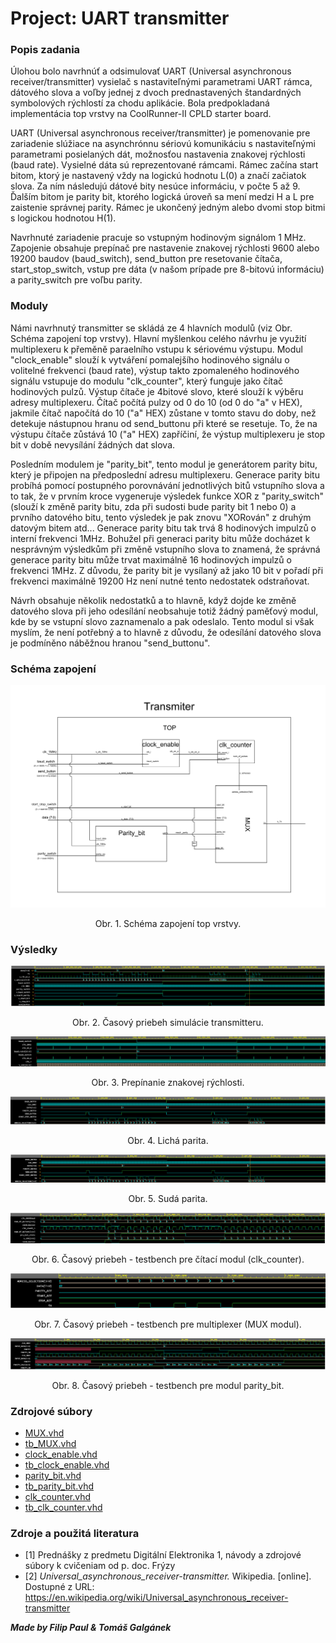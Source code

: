 
# Project: UART transmitter

### Popis zadania 
Úlohou bolo navrhnúť a odsimulovať UART (Universal asynchronous receiver/transmitter) vysielač s nastaviteľnými parametrami UART rámca, dátového slova a voľby jednej z dvoch prednastavených štandardných symbolových rýchlostí za chodu aplikácie. Bola predpokladaná implementácia top vrstvy na CoolRunner-II CPLD starter board. 

UART (Universal asynchronous receiver/transmitter) je pomenovanie pre zariadenie slúžiace na asynchrónnu sériovú komunikáciu s nastaviteľnými parametrami posielaných dát, možnosťou nastavenia znakovej rýchlosti (baud rate). Vysielné dáta sú reprezentované rámcami. Rámec začína start bitom, ktorý je nastavený vždy na logickú hodnotu L(0) a značí začiatok slova. Za ním následujú dátové bity nesúce informáciu, v počte 5 až 9. Ďalším bitom je parity bit, ktorého logická úroveň sa mení medzi H a L pre zaistenie správnej parity. Rámec je ukončený jedným alebo dvomi stop bitmi s logickou hodnotou H(1). 

Navrhnuté zariadenie pracuje so vstupným hodinovým signálom 1 MHz. Zapojenie obsahuje prepínač pre nastavenie znakovej rýchlosti 9600 alebo 19200 baudov (baud_switch), send_button pre resetovanie čítača, start_stop_switch, vstup pre dáta (v našom prípade pre 8-bitovú informáciu) a parity_switch pre voľbu parity.

### Moduly

Námi navrhnutý transmitter se skládá ze 4 hlavních modulů (viz Obr. Schéma zapojení top vrstvy). Hlavní myšlenkou celého návrhu je využití multiplexeru k přeměně paraelního vstupu k sériovému výstupu. Modul "clock_enable" slouží k vytváření pomalejšího hodinového signálu o volitelné frekvenci (baud rate), výstup takto zpomaleného hodinového signálu vstupuje do modulu "clk_counter", který funguje jako čítač hodinových pulzů. Výstup čítače je 4bitové slovo, které slouží k výběru adresy multiplexeru. Čítač počítá pulzy od 0 do 10 (od 0 do "a" v HEX), jakmile čítač napočítá do 10 ("a" HEX) zůstane v tomto stavu do doby, než detekuje nástupnou hranu od send_buttonu při které se resetuje. To, že na výstupu čítače zůstává 10 ("a" HEX) zapříčiní, že výstup multiplexeru je stop bit v době nevysílání žádných dat slova.

Posledním modulem je "parity_bit", tento modul je generátorem parity bitu, který je připojen na předposlední adresu multiplexeru. Generace parity bitu probíhá pomocí postupného porovnávání jednotlivých bitů vstupního slova a to tak, že v prvním kroce vygeneruje výsledek funkce XOR z "parity_switch" (slouží k změně parity bitu, zda při sudosti bude parity bit 1 nebo 0) a prvního datového bitu, tento výsledek je pak znovu "XORován" z druhým datovým bitem atd... Generace parity bitu tak trvá 8 hodinových impulzů o interní frekvenci 1MHz. Bohužel při generaci parity bitu může docházet k nesprávným výsledkům při změně vstupního slova to znamená, že správná generace parity bitu může trvat maximálně 16 hodinových impulzů o frekvenci 1MHz. Z důvodu, že parity bit je vysílaný až jako 10 bit v pořadí při frekvenci maximálně 19200 Hz není nutné tento nedostatek odstraňovat.

Návrh obsahuje několik nedostatků a to hlavně, když dojde ke změně datového slova při jeho odesílání neobsahuje totiž žádný paměťový modul, kde by se vstupní slovo zaznamenalo a pak odeslalo. Tento modul si však myslím, že není potřebný a to hlavně z důvodu, že odesílání datového slova je podmíněno náběžnou hranou "send_buttonu".


### Schéma zapojení


![](resources/Tx_top_scheme.png)
<p align="center">
  Obr. 1. Schéma zapojení top vrstvy.
</p>

### Výsledky

![](resources/tb_top.PNG)
<p align="center">Obr. 2. Časový priebeh simulácie transmitteru.</p>

![](resources/clock_enable_TB.PNG)
<p align="center">Obr. 3. Prepínanie znakovej rýchlosti.</p>

![](resources/tb_paritysw_LOW.PNG)
<p align="center">Obr. 4. Lichá parita.</p>

![](resources/tb_paritysw_HIGH.PNG)
<p align="center">Obr. 5. Sudá parita.</p>

![](resources/clk_counter_TB.PNG)
<p align="center">Obr. 6. Časový priebeh - testbench pre čítací modul (clk_counter).</p>

![](resources/MUX_TB.PNG)
<p align="center">Obr. 7. Časový priebeh - testbench pre multiplexer (MUX modul).</p>

![](resources/parity_bit_TB.PNG)
<p align="center">Obr. 8. Časový priebeh - testbench pre modul parity_bit.</p>


### Zdrojové súbory

* [MUX.vhd](https://github.com/tomgalg/Digital-electronics-1/blob/master/labs/project/MUX/MUX.vhd)
* [tb_MUX.vhd](https://github.com/tomgalg/Digital-electronics-1/blob/master/labs/project/MUX/tb_MUX.vhd)
* [clock_enable.vhd](https://github.com/tomgalg/Digital-electronics-1/blob/master/labs/project/clock_enable/clock_enable.vhd)
* [tb_clock_enable.vhd](https://github.com/tomgalg/Digital-electronics-1/blob/master/labs/project/clock_enable/tb_clock_enable.vhd)
* [parity_bit.vhd](https://github.com/tomgalg/Digital-electronics-1/blob/master/labs/project/parity_bit/parity_bit.vhd)
* [tb_parity_bit.vhd](https://github.com/tomgalg/Digital-electronics-1/blob/master/labs/project/parity_bit/tb_parity_bit.vhd)
* [clk_counter.vhd](https://github.com/tomgalg/Digital-electronics-1/blob/master/labs/project/CLK_counter/clk_counter.vhd)
* [tb_clk_counter.vhd](https://github.com/tomgalg/Digital-electronics-1/blob/master/labs/project/CLK_counter/tb_clk_counter.vhd)


### Zdroje a použitá literatura

* [1] Prednášky z predmetu Digitální Elektronika 1, návody a zdrojové súbory k cvičeniam od p. doc. Frýzy
* [2] *Universal_asynchronous_receiver-transmitter.* Wikipedia. [online]. Dostupné z URL: <https://en.wikipedia.org/wiki/Universal_asynchronous_receiver-transmitter>




***Made by Filip Paul & Tomáš Galgánek***

